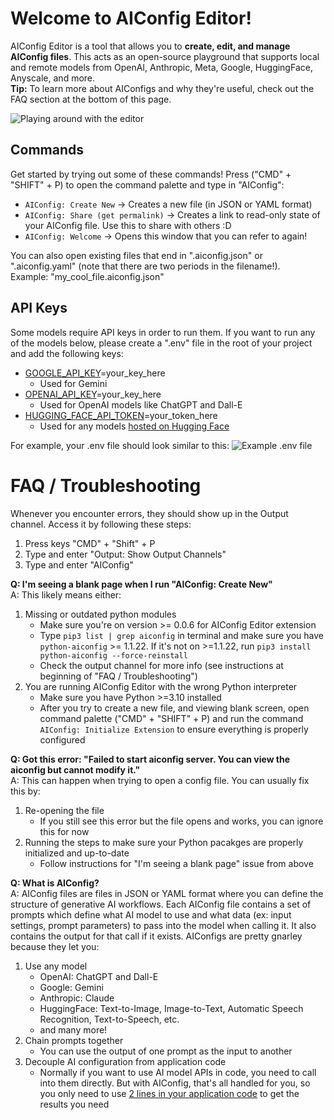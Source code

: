 # Welcome to AIConfig Editor!

AIConfig Editor is a tool that allows you to **create, edit, and manage AIConfig files**. This acts as an open-source playground that supports local and remote models from OpenAI, Anthropic, Meta, Google, HuggingFace, Anyscale, and more.  
**Tip:** To learn more about AIConfigs and why they're useful, check out the FAQ section at the bottom of this page.

![Playing around with the editor](https://s3.amazonaws.com/lastmileai.aiconfig.public/playing_around_with_editor.png)

## Commands

Get started by trying out some of these commands! Press ("CMD" + "SHIFT" + P) to open the command palette and type in "AIConfig":

<!-- Not able to get below line to work for executing VSCode Command -->
<!-- - [`AIConfig: Create New`](command:vscode-aiconfig.createAIConfigJSON) -> Creates a new file (in JSON or YAML format) -->

- `AIConfig: Create New` -> Creates a new file (in JSON or YAML format)
- `AIConfig: Share (get permalink)` -> Creates a link to read-only state of your AIConfig file. Use this to share with others :D
- `AIConfig: Welcome` -> Opens this window that you can refer to again!

You can also open existing files that end in ".aiconfig.json" or ".aiconfig.yaml" (note that there are two periods in the filename!).  
Example: "my_cool_file.aiconfig.json"

## API Keys

Some models require API keys in order to run them. If you want to run any of the models below, please create a ".env" file in the root of your project and add the following keys:

- [GOOGLE_API_KEY](https://ai.google.dev/tutorials/setup)\=your_key_here
  - Used for Gemini
- [OPENAI_API_KEY](https://platform.openai.com/api-keys)\=your_key_here
  - Used for OpenAI models like ChatGPT and Dall-E
- [HUGGING_FACE_API_TOKEN](https://huggingface.co/settings/tokens)\=your_token_here
  - Used for any models [hosted on Hugging Face](https://huggingface.co/models)

For example, your .env file should look similar to this: ![Example .env file](https://s3.amazonaws.com/lastmileai.aiconfig.public/api_key_example.png)

# FAQ / Troubleshooting

Whenever you encounter errors, they should show up in the Output channel. Access it by following these steps:

1.  Press keys "CMD" + "Shift" + P
2.  Type and enter "Output: Show Output Channels"
3.  Type and enter "AIConfig"

**Q: I'm seeing a blank page when I run "AIConfig: Create New"**  
A: This likely means either:

1.  Missing or outdated python modules
    - Make sure you're on version >= 0.0.6 for AIConfig Editor extension
    - Type `pip3 list | grep aiconfig` in terminal and make sure you have `python-aiconfig` >= 1.1.22. If it's not on >=1.1.22, run `pip3 install python-aiconfig --force-reinstall`
    - Check the output channel for more info (see instructions at beginning of "FAQ / Troubleshooting")
2.  You are running AIConfig Editor with the wrong Python interpreter
    - Make sure you have Python >=3.10 installed
    - After you try to create a new file, and viewing blank screen, open command palette ("CMD" + "SHIFT" + P) and run the command `AIConfig: Initialize Extension` to ensure everything is properly configured

**Q: Got this error: "Failed to start aiconfig server. You can view the aiconfig but cannot modify it."**  
A: This can happen when trying to open a config file. You can usually fix this by:

1.  Re-opening the file
    - If you still see this error but the file opens and works, you can ignore this for now
2.  Running the steps to make sure your Python pacakges are properly initialized and up-to-date
    - Follow instructions for "I'm seeing a blank page" issue from above

**Q: What is AIConfig?**  
A: AIConfig files are files in JSON or YAML format where you can define the structure of generative AI workflows. Each AIConfig file contains a set of prompts which define what AI model to use and what data (ex: input settings, prompt parameters) to pass into the model when calling it. It also contains the output for that call if it exists. AIConfigs are pretty gnarley because they let you:

1.  Use any model
    - OpenAI: ChatGPT and Dall-E
    - Google: Gemini
    - Anthropic: Claude
    - HuggingFace: Text-to-Image, Image-to-Text, Automatic Speech Recognition, Text-to-Speech, etc.
    - and many more!
2.  Chain prompts together
    - You can use the output of one prompt as the input to another
3.  Decouple AI configuration from application code
    - Normally if you want to use AI model APIs in code, you need to call into them directly. But with AIConfig, that's all handled for you, so you only need to use [2 lines in your application code](https://aiconfig.lastmileai.dev/docs/gradio-workbook#build-apps-inspired-by-spaces) to get the results you need
